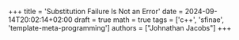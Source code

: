 +++
title = 'Substitution Failure Is Not an Error'
date = 2024-09-14T20:02:14+02:00
draft = true
math = true
tags = ['c++', 'sfinae', 'template-meta-programming']
authors = ["Johnathan Jacobs"]
+++
